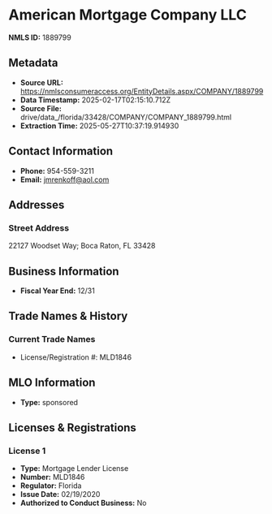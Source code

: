 # American Mortgage Company LLC

**NMLS ID:** 1889799

## Metadata
- **Source URL:** https://nmlsconsumeraccess.org/EntityDetails.aspx/COMPANY/1889799
- **Data Timestamp:** 2025-02-17T02:15:10.712Z
- **Source File:** drive/data_/florida/33428/COMPANY/COMPANY_1889799.html
- **Extraction Time:** 2025-05-27T10:37:19.914930

## Contact Information
- **Phone:** 954-559-3211
- **Email:** jmrenkoff@aol.com

## Addresses
### Street Address
22127 Woodset Way; Boca Raton, FL 33428

## Business Information
- **Fiscal Year End:** 12/31

## Trade Names & History
### Current Trade Names
- License/Registration #: MLD1846

## MLO Information
- **Type:** sponsored

## Licenses & Registrations

### License 1
- **Type:** Mortgage Lender License
- **Number:** MLD1846
- **Regulator:** Florida
- **Issue Date:** 02/19/2020
- **Authorized to Conduct Business:** No
